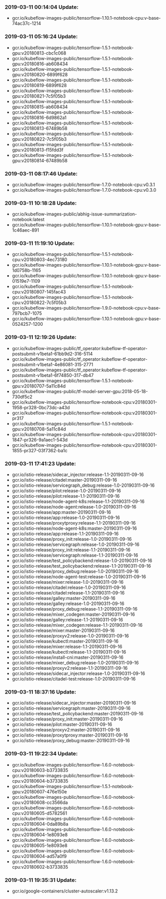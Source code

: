### 2019-03-11 00:14:04 Update:

- gcr.io/kubeflow-images-public/tensorflow-1.10.1-notebook-cpu:v-base-74ac37c-1214
### 2019-03-11 05:16:24 Update:

- gcr.io/kubeflow-images-public/tensorflow-1.5.1-notebook-gpu:v20180813-cbc1c068
- gcr.io/kubeflow-images-public/tensorflow-1.5.1-notebook-gpu:v20180816-ab608434
- gcr.io/kubeflow-images-public/tensorflow-1.5.1-notebook-gpu:v20180820-6899f628
- gcr.io/kubeflow-images-public/tensorflow-1.5.1-notebook-gpu:v20180819-6899f628
- gcr.io/kubeflow-images-public/tensorflow-1.5.1-notebook-gpu:v20180821-7c5f05b3
- gcr.io/kubeflow-images-public/tensorflow-1.5.1-notebook-gpu:v20180815-ab608434
- gcr.io/kubeflow-images-public/tensorflow-1.5.1-notebook-gpu:v20180816-6d9862a1
- gcr.io/kubeflow-images-public/tensorflow-1.5.1-notebook-gpu:v20180813-67489b58
- gcr.io/kubeflow-images-public/tensorflow-1.5.1-notebook-gpu:v20180822-7c5f05b3
- gcr.io/kubeflow-images-public/tensorflow-1.5.1-notebook-gpu:v20180813-f15fdd3f
- gcr.io/kubeflow-images-public/tensorflow-1.5.1-notebook-gpu:v20180814-67489b58
### 2019-03-11 08:17:46 Update:

- gcr.io/kubeflow-images-public/tensorflow-1.7.0-notebook-cpu:v0.3.1
- gcr.io/kubeflow-images-public/tensorflow-1.7.0-notebook-cpu:v0.3.0
### 2019-03-11 10:18:28 Update:

- gcr.io/kubeflow-images-public/abhig-issue-summarization-notebook:latest
- gcr.io/kubeflow-images-public/tensorflow-1.10.1-notebook-gpu:v-base-1c46aec-891
### 2019-03-11 11:19:10 Update:

- gcr.io/kubeflow-images-public/tensorflow-1.5.1-notebook-cpu:v20180803-4ec73180
- gcr.io/kubeflow-images-public/tensorflow-1.10.1-notebook-gpu:v-base-1d0758b-1165
- gcr.io/kubeflow-images-public/tensorflow-1.10.1-notebook-gpu:v-base-01519e7-1109
- gcr.io/kubeflow-images-public/tensorflow-1.5.1-notebook-cpu:v20180807-145fac43
- gcr.io/kubeflow-images-public/tensorflow-1.5.1-notebook-cpu:v20180822-7c5f05b3
- gcr.io/kubeflow-images-public/tensorflow-1.9.0-notebook-cpu:v-base-797bcb7-1075
- gcr.io/kubeflow-images-public/tensorflow-1.10.1-notebook-gpu:v-base-0524257-1200
### 2019-03-11 12:19:26 Update:

- gcr.io/kubeflow-images-public/tf_operator:kubeflow-tf-operator-postsubmit-v1beta1-61bb9d2-316-5114
- gcr.io/kubeflow-images-public/tf_operator:kubeflow-tf-operator-postsubmit-v1beta1-4e86081-315-2771
- gcr.io/kubeflow-images-public/tf_operator:kubeflow-tf-operator-postsubmit-v1beta1-6f74850-317-db47
- gcr.io/kubeflow-images-public/tensorflow-1.5.1-notebook-gpu:v20180707-5a11c84d
- gcr.io/kubeflow-images-public/tf-model-server-gpu:2018-05-18-730df5c2
- gcr.io/kubeflow-images-public/tensorflow-notebook-cpu:v20180301-1958-pr328-0bc73dc-a43d
- gcr.io/kubeflow-images-public/tensorflow-notebook-cpu:v20180301-pr317
- gcr.io/kubeflow-images-public/tensorflow-1.5.1-notebook-gpu:v20180708-5a11c84d
- gcr.io/kubeflow-images-public/tensorflow-notebook-cpu:v20180301-1847-pr326-9a1aec1-543d
- gcr.io/kubeflow-images-public/tensorflow-notebook-cpu:v20180301-1855-pr327-03f7362-ba1c
### 2019-03-11 17:41:23 Update:

- gcr.io/istio-release/sidecar_injector:release-1.1-20190311-09-16
- gcr.io/istio-release/citadel:master-20190311-09-16
- gcr.io/istio-release/servicegraph_debug:release-1.0-20190311-09-16
- gcr.io/istio-release/pilot:release-1.0-20190311-09-16
- gcr.io/istio-release/pilot:release-1.1-20190311-09-16
- gcr.io/istio-release/node-agent-k8s:release-1.1-20190311-09-16
- gcr.io/istio-release/node-agent:release-1.0-20190311-09-16
- gcr.io/istio-release/app:master-20190311-09-16
- gcr.io/istio-release/app:release-1.0-20190311-09-16
- gcr.io/istio-release/proxytproxy:release-1.1-20190311-09-16
- gcr.io/istio-release/node-agent-k8s:master-20190311-09-16
- gcr.io/istio-release/app:release-1.1-20190311-09-16
- gcr.io/istio-release/proxy_init:release-1.0-20190311-09-16
- gcr.io/istio-release/servicegraph:release-1.0-20190311-09-16
- gcr.io/istio-release/proxy_init:release-1.1-20190311-09-16
- gcr.io/istio-release/servicegraph:release-1.1-20190311-09-16
- gcr.io/istio-release/test_policybackend:release-1.0-20190311-09-16
- gcr.io/istio-release/test_policybackend:release-1.1-20190311-09-16
- gcr.io/istio-release/proxy_debug:release-1.0-20190311-09-16
- gcr.io/istio-release/node-agent-test:release-1.0-20190311-09-16
- gcr.io/istio-release/mixer:release-1.0-20190311-09-16
- gcr.io/istio-release/citadel:release-1.0-20190311-09-16
- gcr.io/istio-release/citadel:release-1.1-20190311-09-16
- gcr.io/istio-release/galley:master-20190311-09-16
- gcr.io/istio-release/galley:release-1.0-20190311-09-16
- gcr.io/istio-release/proxy_debug:release-1.1-20190311-09-16
- gcr.io/istio-release/mixer_codegen:master-20190311-09-16
- gcr.io/istio-release/galley:release-1.1-20190311-09-16
- gcr.io/istio-release/mixer_codegen:release-1.1-20190311-09-16
- gcr.io/istio-release/mixer:master-20190311-09-16
- gcr.io/istio-release/proxyv2:release-1.0-20190311-09-16
- gcr.io/istio-release/kubectl:master-20190311-09-16
- gcr.io/istio-release/mixer:release-1.1-20190311-09-16
- gcr.io/istio-release/kubectl:release-1.1-20190311-09-16
- gcr.io/istio-release/install-cni:master-20190311-09-16
- gcr.io/istio-release/mixer_debug:release-1.0-20190311-09-16
- gcr.io/istio-release/proxyv2:release-1.1-20190311-09-16
- gcr.io/istio-release/sidecar_injector:release-1.0-20190311-09-16
- gcr.io/istio-release/citadel-test:release-1.0-20190311-09-16
### 2019-03-11 18:37:16 Update:

- gcr.io/istio-release/sidecar_injector:master-20190311-09-16
- gcr.io/istio-release/servicegraph:master-20190311-09-16
- gcr.io/istio-release/test_policybackend:master-20190311-09-16
- gcr.io/istio-release/proxy_init:master-20190311-09-16
- gcr.io/istio-release/pilot:master-20190311-09-16
- gcr.io/istio-release/proxyv2:master-20190311-09-16
- gcr.io/istio-release/proxytproxy:master-20190311-09-16
- gcr.io/istio-release/proxy_debug:master-20190311-09-16
### 2019-03-11 19:22:34 Update:

- gcr.io/kubeflow-images-public/tensorflow-1.6.0-notebook-cpu:v20180603-b3733835
- gcr.io/kubeflow-images-public/tensorflow-1.6.0-notebook-cpu:v20180604-b3733835
- gcr.io/kubeflow-images-public/tensorflow-1.5.1-notebook-gpu:v20180607-476e150e
- gcr.io/kubeflow-images-public/tensorflow-1.6.0-notebook-cpu:v20180608-cc3566da
- gcr.io/kubeflow-images-public/tensorflow-1.6.0-notebook-cpu:v20180605-d5782561
- gcr.io/kubeflow-images-public/tensorflow-1.6.0-notebook-cpu:v20180604-0da89b8a
- gcr.io/kubeflow-images-public/tensorflow-1.6.0-notebook-cpu:v20180604-1e8093e8
- gcr.io/kubeflow-images-public/tensorflow-1.6.0-notebook-cpu:v20180605-1e8093e8
- gcr.io/kubeflow-images-public/tensorflow-1.6.0-notebook-cpu:v20180604-ad57a0f9
- gcr.io/kubeflow-images-public/tensorflow-1.6.0-notebook-cpu:v20180602-b3733835
### 2019-03-11 19:35:31 Update:

- gcr.io/google-containers/cluster-autoscaler:v1.13.2
